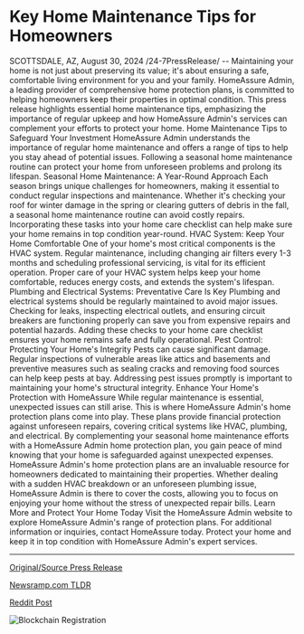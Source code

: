 # Key Home Maintenance Tips for Homeowners

SCOTTSDALE, AZ, August 30, 2024 /24-7PressRelease/ -- Maintaining your home is not just about preserving its value; it's about ensuring a safe, comfortable living environment for you and your family. HomeAssure Admin, a leading provider of comprehensive home protection plans, is committed to helping homeowners keep their properties in optimal condition. This press release highlights essential home maintenance tips, emphasizing the importance of regular upkeep and how HomeAssure Admin's services can complement your efforts to protect your home.  Home Maintenance Tips to Safeguard Your Investment HomeAssure Admin understands the importance of regular home maintenance and offers a range of tips to help you stay ahead of potential issues. Following a seasonal home maintenance routine can protect your home from unforeseen problems and prolong its lifespan.  Seasonal Home Maintenance: A Year-Round Approach Each season brings unique challenges for homeowners, making it essential to conduct regular inspections and maintenance. Whether it's checking your roof for winter damage in the spring or clearing gutters of debris in the fall, a seasonal home maintenance routine can avoid costly repairs. Incorporating these tasks into your home care checklist can help make sure your home remains in top condition year-round.  HVAC System: Keep Your Home Comfortable One of your home's most critical components is the HVAC system. Regular maintenance, including changing air filters every 1-3 months and scheduling professional servicing, is vital for its efficient operation. Proper care of your HVAC system helps keep your home comfortable, reduces energy costs, and extends the system's lifespan.  Plumbing and Electrical Systems: Preventative Care Is Key Plumbing and electrical systems should be regularly maintained to avoid major issues. Checking for leaks, inspecting electrical outlets, and ensuring circuit breakers are functioning properly can save you from expensive repairs and potential hazards. Adding these checks to your home care checklist ensures your home remains safe and fully operational.  Pest Control: Protecting Your Home's Integrity Pests can cause significant damage. Regular inspections of vulnerable areas like attics and basements and preventive measures such as sealing cracks and removing food sources can help keep pests at bay. Addressing pest issues promptly is important to maintaining your home's structural integrity.  Enhance Your Home's Protection with HomeAssure While regular maintenance is essential, unexpected issues can still arise. This is where HomeAssure Admin's home protection plans come into play. These plans provide financial protection against unforeseen repairs, covering critical systems like HVAC, plumbing, and electrical. By complementing your seasonal home maintenance efforts with a HomeAssure Admin home protection plan, you gain peace of mind knowing that your home is safeguarded against unexpected expenses.  HomeAssure Admin's home protection plans are an invaluable resource for homeowners dedicated to maintaining their properties. Whether dealing with a sudden HVAC breakdown or an unforeseen plumbing issue, HomeAssure Admin is there to cover the costs, allowing you to focus on enjoying your home without the stress of unexpected repair bills.  Learn More and Protect Your Home Today Visit the HomeAssure Admin website to explore HomeAssure Admin's range of protection plans. For additional information or inquiries, contact HomeAssure today. Protect your home and keep it in top condition with HomeAssure Admin's expert services. 

---

[Original/Source Press Release](https://www.24-7pressrelease.com/press-release/513916/key-home-maintenance-tips-for-homeowners)
                    

[Newsramp.com TLDR](None) 



[Reddit Post](https://www.reddit.com/r/newsramp/comments/1f4smel/home_maintenance_tips_and_home_protection_plans/) 



![Blockchain Registration](https://cdn.newsramp.app/24-7PressRelease/qrcode/248/30/pear4CYk.webp)